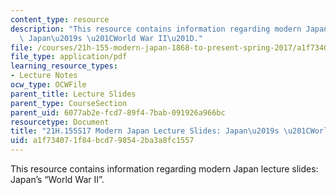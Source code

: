 ```yaml
---
content_type: resource
description: "This resource contains information regarding modern Japan lecture slides:\
  \ Japan\u2019s \u201CWorld War II\u201D."
file: /courses/21h-155-modern-japan-1868-to-present-spring-2017/a1f734071f84bcd798542ba3a8fc1557_MIT21H_155S17_WorldWarII.pdf
file_type: application/pdf
learning_resource_types:
- Lecture Notes
ocw_type: OCWFile
parent_title: Lecture Slides
parent_type: CourseSection
parent_uid: 6077ab2e-fcd7-89f4-7bab-091926a966bc
resourcetype: Document
title: "21H.155S17 Modern Japan Lecture Slides: Japan\u2019s \u201CWorld War II\u201D"
uid: a1f73407-1f84-bcd7-9854-2ba3a8fc1557
---
```

This resource contains information regarding modern Japan lecture slides: Japan’s “World War II”.

